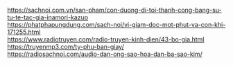 https://sachnoi.com.vn/san-pham/con-duong-di-toi-thanh-cong-bang-su-tu-te-tac-gia-inamori-kazuo
<br>
https://phatphapungdung.com/sach-noi/vi-giam-doc-mot-phut-va-con-khi-171255.html
<br>
https://www.radiotruyen.com/radio-truyen-kinh-dien/43-bo-gia.html
<br>
https://truyenmp3.com/ty-phu-ban-giay/
<br>
https://radiosachnoi.com/audio-dan-ong-sao-hoa-dan-ba-sao-kim/